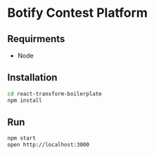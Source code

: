 # Botify Contest Platform

## Requirments

- Node

## Installation

```bash
cd react-transform-boilerplate
npm install
```

## Run

```bash
npm start
open http://localhost:3000
```
